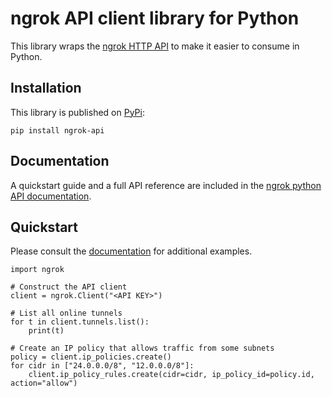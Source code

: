 # ngrok API client library for Python

This library wraps the [ngrok HTTP API](https://ngrok.com/docs/api) to make it
easier to consume in Python.

## Installation

This library is published on [PyPi](https://pypi.org/project/ngrok-api/):

    pip install ngrok-api

## Documentation

A quickstart guide and a full API reference are included in the [ngrok python API documentation](https://python-api.docs.ngrok.com).

## Quickstart

Please consult the [documentation](https://python-api.docs.ngrok.com) for additional examples.

    import ngrok

    # Construct the API client
    client = ngrok.Client("<API KEY>")

    # List all online tunnels
    for t in client.tunnels.list():
        print(t)

    # Create an IP policy that allows traffic from some subnets
    policy = client.ip_policies.create()
    for cidr in ["24.0.0.0/8", "12.0.0.0/8"]:
        client.ip_policy_rules.create(cidr=cidr, ip_policy_id=policy.id, action="allow")

